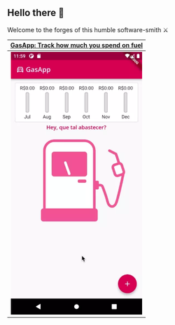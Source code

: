 ## Hello there 👋
Welcome to the forges of this humble software-smith ⚔️

|                                     [GasApp: Track how much you spend on fuel](https://github.com/Kafran-Portfolio/Gasosa)                          |
| :-------------------------------------------------------------------------------------------------------------------------------------------------: | 
| [<img src="gasapp.webp" width="300" />](https://github.com/Kafran-Portfolio/Gasosa) |

